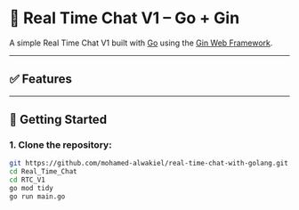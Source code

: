 # 📝 Real Time Chat V1 – Go + Gin

A simple Real Time Chat V1 built with [Go](https://go.dev/) using the [Gin Web Framework](https://github.com/gin-gonic/gin).

---

## ✅ Features
 

---

## 🚀 Getting Started

### 1. Clone the repository:

```bash
git https://github.com/mohamed-alwakiel/real-time-chat-with-golang.git
cd Real_Time_Chat
cd RTC_V1
go mod tidy
go run main.go

